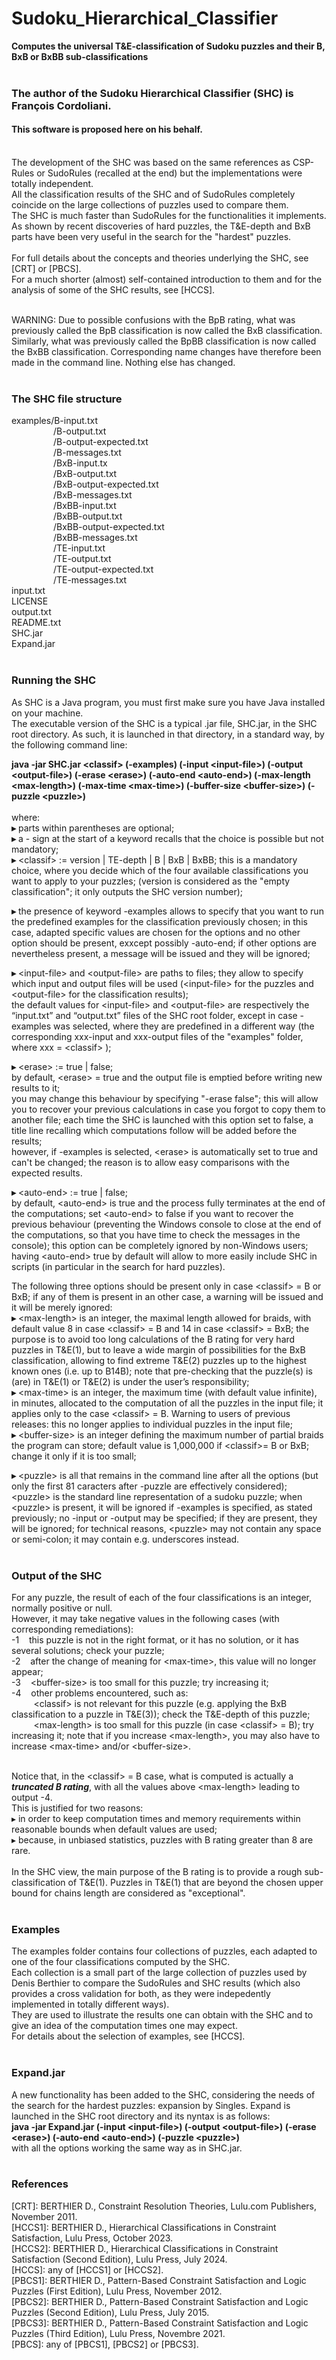 # Sudoku_Hierarchical_Classifier
**Computes the universal T&amp;E-classification of Sudoku puzzles and their B, BxB or BxBB sub-classifications**<br><br>

### The author of the Sudoku Hierarchical Classifier (SHC) is François Cordoliani.
#### This software is proposed here on his behalf.<br><br>

The development of the SHC was based on the same references as CSP-Rules or SudoRules (recalled at the end) but the implementations were totally independent.<br>
All the classification results of the SHC and of SudoRules completely coincide on the large collections of puzzles used to compare them.<br>
The SHC is much faster than SudoRules for the functionalities it implements. <br>
As shown by recent discoveries of hard puzzles, the T&E-depth and BxB parts have been very useful in the search for the "hardest" puzzles.<br><br>
For full details about the concepts and theories underlying the SHC, see [CRT] or [PBCS].<br>
For a much shorter (almost) self-contained introduction to them and for the analysis of some of the SHC results, see [HCCS].<br><br>

WARNING: Due to possible confusions with the BpB rating, what was previously called the BpB classification is now called the BxB classification. Similarly, what was previously called the BpBB classification is now called the BxBB classification. Corresponding name changes have therefore been made in the command line. Nothing else has changed.<br><br>


### The SHC file structure

examples/B-input.txt<br>
&nbsp;&nbsp;&nbsp;&nbsp;&nbsp;&nbsp;&nbsp;&nbsp;&nbsp;&nbsp;&nbsp;&nbsp;&nbsp;&nbsp;&nbsp;&nbsp;&nbsp;/B-output.txt<br>
&nbsp;&nbsp;&nbsp;&nbsp;&nbsp;&nbsp;&nbsp;&nbsp;&nbsp;&nbsp;&nbsp;&nbsp;&nbsp;&nbsp;&nbsp;&nbsp;&nbsp;/B-output-expected.txt<br>
&nbsp;&nbsp;&nbsp;&nbsp;&nbsp;&nbsp;&nbsp;&nbsp;&nbsp;&nbsp;&nbsp;&nbsp;&nbsp;&nbsp;&nbsp;&nbsp;&nbsp;/B-messages.txt<br>
&nbsp;&nbsp;&nbsp;&nbsp;&nbsp;&nbsp;&nbsp;&nbsp;&nbsp;&nbsp;&nbsp;&nbsp;&nbsp;&nbsp;&nbsp;&nbsp;&nbsp;/BxB-input.tx<br>
&nbsp;&nbsp;&nbsp;&nbsp;&nbsp;&nbsp;&nbsp;&nbsp;&nbsp;&nbsp;&nbsp;&nbsp;&nbsp;&nbsp;&nbsp;&nbsp;&nbsp;/BxB-output.txt<br>
&nbsp;&nbsp;&nbsp;&nbsp;&nbsp;&nbsp;&nbsp;&nbsp;&nbsp;&nbsp;&nbsp;&nbsp;&nbsp;&nbsp;&nbsp;&nbsp;&nbsp;/BxB-output-expected.txt<br>
&nbsp;&nbsp;&nbsp;&nbsp;&nbsp;&nbsp;&nbsp;&nbsp;&nbsp;&nbsp;&nbsp;&nbsp;&nbsp;&nbsp;&nbsp;&nbsp;&nbsp;/BxB-messages.txt<br>
&nbsp;&nbsp;&nbsp;&nbsp;&nbsp;&nbsp;&nbsp;&nbsp;&nbsp;&nbsp;&nbsp;&nbsp;&nbsp;&nbsp;&nbsp;&nbsp;&nbsp;/BxBB-input.txt<br>
&nbsp;&nbsp;&nbsp;&nbsp;&nbsp;&nbsp;&nbsp;&nbsp;&nbsp;&nbsp;&nbsp;&nbsp;&nbsp;&nbsp;&nbsp;&nbsp;&nbsp;/BxBB-output.txt<br>
&nbsp;&nbsp;&nbsp;&nbsp;&nbsp;&nbsp;&nbsp;&nbsp;&nbsp;&nbsp;&nbsp;&nbsp;&nbsp;&nbsp;&nbsp;&nbsp;&nbsp;/BxBB-output-expected.txt<br>
&nbsp;&nbsp;&nbsp;&nbsp;&nbsp;&nbsp;&nbsp;&nbsp;&nbsp;&nbsp;&nbsp;&nbsp;&nbsp;&nbsp;&nbsp;&nbsp;&nbsp;/BxBB-messages.txt<br>
&nbsp;&nbsp;&nbsp;&nbsp;&nbsp;&nbsp;&nbsp;&nbsp;&nbsp;&nbsp;&nbsp;&nbsp;&nbsp;&nbsp;&nbsp;&nbsp;&nbsp;/TE-input.txt<br>
&nbsp;&nbsp;&nbsp;&nbsp;&nbsp;&nbsp;&nbsp;&nbsp;&nbsp;&nbsp;&nbsp;&nbsp;&nbsp;&nbsp;&nbsp;&nbsp;&nbsp;/TE-output.txt<br>
&nbsp;&nbsp;&nbsp;&nbsp;&nbsp;&nbsp;&nbsp;&nbsp;&nbsp;&nbsp;&nbsp;&nbsp;&nbsp;&nbsp;&nbsp;&nbsp;&nbsp;/TE-output-expected.txt<br>
&nbsp;&nbsp;&nbsp;&nbsp;&nbsp;&nbsp;&nbsp;&nbsp;&nbsp;&nbsp;&nbsp;&nbsp;&nbsp;&nbsp;&nbsp;&nbsp;&nbsp;/TE-messages.txt<br>
input.txt<br>
LICENSE<br>
output.txt<br>
README.txt<br>
SHC.jar<br>
Expand.jar<br><br>


### Running the SHC

As SHC is a Java program, you must first make sure you have Java installed on your machine.<br>
The executable version of the SHC is a typical .jar file, SHC.jar, in the SHC root directory. As such, it is launched in that directory, in a standard way, by the following command line:<br>

**java -jar SHC.jar \<classif\> (-examples) (-input \<input-file\>) (-output \<output-file\>) (-erase \<erase\>) (-auto-end \<auto-end\>) (-max-length \<max-length\>) (-max-time \<max-time\>) (-buffer-size \<buffer-size\>) (-puzzle \<puzzle>\)**<br><br>
where:<br>
**▸**	parts within parentheses are optional;<br>
**▸**	a - sign at the start of a keyword recalls that the choice is possible but not mandatory;<br>
**▸**	\<classif\> := version | TE-depth | B | BxB | BxBB; this is a mandatory choice, where you decide which of the four available classifications you want to apply to your puzzles; (version is considered as the "empty classification"; it only outputs the SHC version number); <br>

**▸**	the presence of keyword -examples allows to specify that you want to run the predefined examples for the classification previously chosen; in this case, adapted specific values are chosen for the options and no other option should be present, exxcept possibly -auto-end; if other options are nevertheless present, a message will be issued and they will be ignored;<br>

**▸**	\<input-file\> and \<output-file\> are paths to files; they allow to specify which input and output files will be used (\<input-file\> for the puzzles and \<output-file\> for the classification results);<br>
the default values for \<input-file\> and \<output-file\> are respectively the “input.txt” and “output.txt” files of the SHC root folder, except in case -examples was selected, where they are  predefined in a different way (the corresponding xxx-input and xxx-output files of the "examples" folder, where xxx = \<classif\> );<br>

**▸**	\<erase\> := true | false;<br>
by default, \<erase\> = true and the output file is emptied before writing new results to it;<br>
you may change this behaviour by specifying "-erase false"; this will allow you to recover your previous calculations in case you forgot to copy them to another file; each time the SHC is launched with this option set to false, a title line recalling which computations follow will be added before the results;<br>
however, if -examples is selected, \<erase\> is automatically set to true and can't be changed; the reason is to allow easy comparisons with the expected results.<br>

**▸**	\<auto-end\> := true | false;<br>
by default, \<auto-end\> is true and the process fully terminates at the end of the computations; set \<auto-end\> to false if you want to recover the previous behaviour (preventing the Windows console to close at the end of the computations, so that you have time to check the messages in the console); this option can be completely ignored by non-Windows users; having \<auto-end\> true by default will allow to more easily include SHC in scripts (in particular in the search for hard puzzles).<br>


The following three options should be present only in case \<classif\> = B or BxB; if any of them is present in an other case, a warning will be issued and it will be merely ignored:<br>
**▸**	\<max-length\> is an integer, the maximal length allowed for braids, with default value 8 in case \<classif\> = B and 14 in case \<classif\> = BxB; the purpose is to avoid too long calculations of the B rating for very hard puzzles in T&E(1), but to leave a wide margin of possibilities for the BxB classification, allowing to find extreme T&E(2) puzzles up to the highest known ones (i.e. up to B14B); note that pre-checking that the puzzle(s) is (are) in T&E(1) or T&E(2) is under the user’s responsibility;<br>
**▸**	\<max-time\> is an integer, the maximum time (with default value infinite), in minutes, allocated to the computation of all the puzzles in the input file; it applies only to the case \<classif\> = B. Warning to users of previous releases: this no longer applies to individual puzzles in the input file;<br>
**▸**	\<buffer-size\> is an integer defining the maximum number of partial braids the program can store; default value is 1,000,000 if \<classif\>= B or BxB; change it only if it is too small; <br>

**▸**	\<puzzle\> is all that remains in the command line after all the options (but only the first 81 caracters after -puzzle are effectively considered); \<puzzle\> is the standard line representation of a sudoku puzzle; when \<puzzle\> is present, it will be ignored if -examples is specified, as stated previously; no -input or -output may be specified; if they are present, they will be ignored; for  technical reasons, \<puzzle\> may not contain any space or semi-colon; it may contain e.g. underscores instead.<br><br>


### Output of the SHC

For any puzzle, the result of each of the four classifications is an integer, normally positive or null.<br>
However, it may take negative values in the following cases (with corresponding remediations):<br>
-1  &nbsp;&nbsp;&nbsp;this puzzle is not in the right format, or it has no solution, or it has several solutions; check your puzzle;<br>
-2  &nbsp;&nbsp;&nbsp;after the change of meaning for \<max-time\>, this value will no longer appear;<br>
-3  &nbsp;&nbsp;&nbsp;\<buffer-size\> is too small for this puzzle; try increasing it;<br>
-4  &nbsp;&nbsp;&nbsp;other problems encountered, such as: <br>
&nbsp;&nbsp;&nbsp;&nbsp;&nbsp;&nbsp;&nbsp;&nbsp;&nbsp;\<classif\> is not  relevant for this puzzle (e.g. applying the BxB classification to a puzzle in T&E(3)); check the T&E-depth of this puzzle;<br>
&nbsp;&nbsp;&nbsp;&nbsp;&nbsp;&nbsp;&nbsp;&nbsp;&nbsp;\<max-length\> is too small for this puzzle (in case \<classif\> = B); try increasing it; note that if you increase \<max-length\>, you may also have to increase \<max-time\> and/or \<buffer-size\>.<br><br>

Notice that, in the \<classif\> = B case, what is computed is actually a **_truncated B rating_**, with all the values above \<max-length\> leading to output -4. <br>
This is justified for two reasons:<br>
▸	in order to keep computation times and memory requirements within reasonable bounds when default values are used;<br>
▸	because, in unbiased statistics, puzzles with B rating greater than 8 are rare.<br><br>
In the SHC view, the main purpose of the B rating is to provide a rough sub-classification of T&E(1). Puzzles in T&E(1) that are beyond the chosen upper bound for chains length are considered as "exceptional".<br><br>



### Examples

The examples folder contains four collections of puzzles, each adapted to one of the four classifications computed by the SHC.<br>
Each collection is a small part of the large collection of puzzles used by Denis Berthier to compare the SudoRules and SHC results (which also provides a cross validation for both, as they were indepedently implemented in totally different ways).<br>
They are used to illustrate the results one can obtain with the SHC and to give an idea of the computation times one may expect.<br>
For details about the selection of examples, see [HCCS].<br><br>



### Expand.jar
A new functionality has been added to the SHC, considering the needs of the search for the hardest puzzles: expansion by Singles. Expand is launched in the SHC root directory and its nyntax is as follows:<br>
**java -jar Expand.jar (-input \<input-file\>) (-output \<output-file\>) (-erase \<erase\>) (-auto-end \<auto-end\>) (-puzzle \<puzzle>\)**<br>
with all the options working the same way as in SHC.jar.<br><br>




### References

[CRT]: BERTHIER D., Constraint Resolution Theories, Lulu.com Publishers, November 2011.<br>
[HCCS1]: BERTHIER D., Hierarchical Classifications in Constraint Satisfaction, Lulu Press, October 2023.<br>
[HCCS2]: BERTHIER D., Hierarchical Classifications in Constraint Satisfaction (Second Edition), Lulu Press, July 2024.<br>
[HCCS]: any of [HCCS1] or [HCCS2].<br>
[PBCS1]: BERTHIER D., Pattern-Based Constraint Satisfaction and Logic Puzzles (First Edition), Lulu Press, November 2012.<br>
[PBCS2]: BERTHIER D., Pattern-Based Constraint Satisfaction and Logic Puzzles (Second Edition), Lulu Press, July 2015.<br>
[PBCS3]: BERTHIER D., Pattern-Based Constraint Satisfaction and Logic Puzzles (Third Edition), Lulu Press, Novembre 2021.<br>
[PBCS]: any of [PBCS1], [PBCS2] or [PBCS3].<br>

